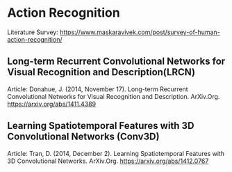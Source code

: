 # Action Recognition

Literature Survey: https://www.maskaravivek.com/post/survey-of-human-action-recognition/

## Long-term Recurrent Convolutional Networks for Visual Recognition and Description(LRCN)

Article: Donahue, J. (2014, November 17). Long-term Recurrent Convolutional Networks for Visual Recognition and Description. ArXiv.Org. https://arxiv.org/abs/1411.4389

## Learning Spatiotemporal Features with 3D Convolutional Networks (Conv3D)

Article: Tran, D. (2014, December 2). Learning Spatiotemporal Features with 3D Convolutional Networks. ArXiv.Org. https://arxiv.org/abs/1412.0767
